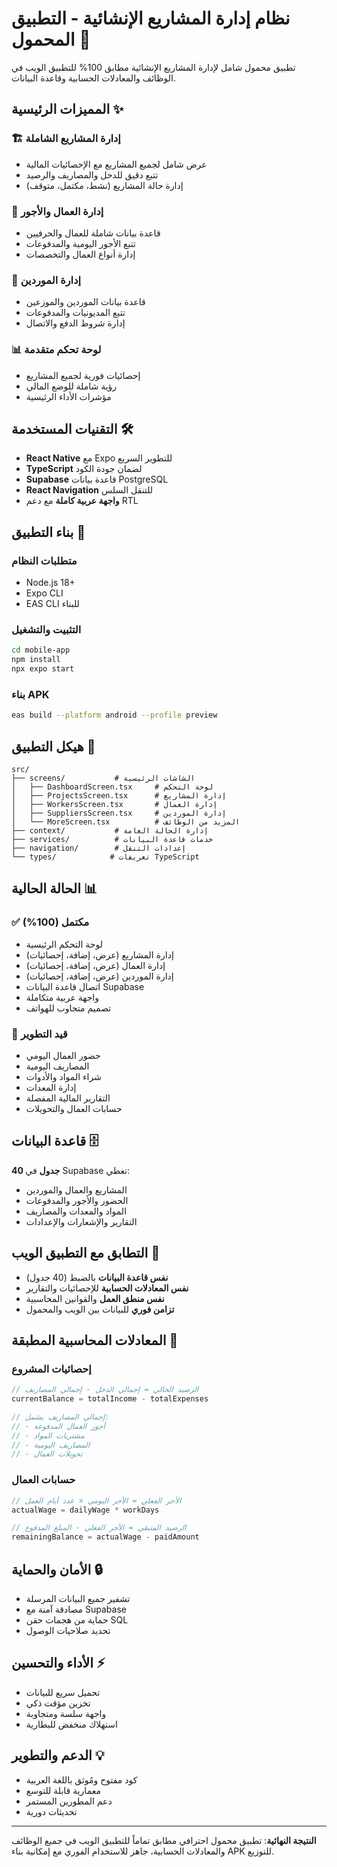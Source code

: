 # نظام إدارة المشاريع الإنشائية - التطبيق المحمول 📱

تطبيق محمول شامل لإدارة المشاريع الإنشائية مطابق 100% للتطبيق الويب في الوظائف والمعادلات الحسابية وقاعدة البيانات.

## المميزات الرئيسية ✨

### 🏗️ إدارة المشاريع الشاملة
- عرض شامل لجميع المشاريع مع الإحصائيات المالية
- تتبع دقيق للدخل والمصاريف والرصيد
- إدارة حالة المشاريع (نشط، مكتمل، متوقف)

### 👷 إدارة العمال والأجور
- قاعدة بيانات شاملة للعمال والحرفيين
- تتبع الأجور اليومية والمدفوعات
- إدارة أنواع العمال والتخصصات

### 🚛 إدارة الموردين
- قاعدة بيانات الموردين والموزعين
- تتبع المديونيات والمدفوعات
- إدارة شروط الدفع والاتصال

### 📊 لوحة تحكم متقدمة
- إحصائيات فورية لجميع المشاريع
- رؤية شاملة للوضع المالي
- مؤشرات الأداء الرئيسية

## التقنيات المستخدمة 🛠️

- **React Native** مع Expo للتطوير السريع
- **TypeScript** لضمان جودة الكود
- **Supabase** قاعدة بيانات PostgreSQL
- **React Navigation** للتنقل السلس
- **واجهة عربية كاملة** مع دعم RTL

## بناء التطبيق 🔨

### متطلبات النظام
- Node.js 18+
- Expo CLI
- EAS CLI للبناء

### التثبيت والتشغيل
```bash
cd mobile-app
npm install
npx expo start
```

### بناء APK
```bash
eas build --platform android --profile preview
```

## هيكل التطبيق 📁

```
src/
├── screens/           # الشاشات الرئيسية
│   ├── DashboardScreen.tsx     # لوحة التحكم
│   ├── ProjectsScreen.tsx      # إدارة المشاريع
│   ├── WorkersScreen.tsx       # إدارة العمال
│   ├── SuppliersScreen.tsx     # إدارة الموردين
│   └── MoreScreen.tsx          # المزيد من الوظائف
├── context/           # إدارة الحالة العامة
├── services/          # خدمات قاعدة البيانات
├── navigation/        # إعدادات التنقل
└── types/            # تعريفات TypeScript
```

## الحالة الحالية 📊

### ✅ مكتمل (100%)
- لوحة التحكم الرئيسية
- إدارة المشاريع (عرض، إضافة، إحصائيات)
- إدارة العمال (عرض، إضافة، إحصائيات)
- إدارة الموردين (عرض، إضافة، إحصائيات)
- اتصال قاعدة البيانات Supabase
- واجهة عربية متكاملة
- تصميم متجاوب للهواتف

### 🚧 قيد التطوير
- حضور العمال اليومي
- المصاريف اليومية
- شراء المواد والأدوات
- إدارة المعدات
- التقارير المالية المفصلة
- حسابات العمال والتحويلات

## قاعدة البيانات 🗄️

**40 جدول** في Supabase تغطي:
- المشاريع والعمال والموردين
- الحضور والأجور والمدفوعات
- المواد والمعدات والمصاريف
- التقارير والإشعارات والإعدادات

## التطابق مع التطبيق الويب 🔄

- **نفس قاعدة البيانات** بالضبط (40 جدول)
- **نفس المعادلات الحسابية** للإحصائيات والتقارير
- **نفس منطق العمل** والقوانين المحاسبية
- **تزامن فوري** للبيانات بين الويب والمحمول

## المعادلات المحاسبية المطبقة 🧮

### إحصائيات المشروع
```typescript
// الرصيد الحالي = إجمالي الدخل - إجمالي المصاريف
currentBalance = totalIncome - totalExpenses

// إجمالي المصاريف يشمل:
// - أجور العمال المدفوعة
// - مشتريات المواد
// - المصاريف اليومية
// - تحويلات العمال
```

### حسابات العمال
```typescript
// الأجر الفعلي = الأجر اليومي × عدد أيام العمل
actualWage = dailyWage * workDays

// الرصيد المتبقي = الأجر الفعلي - المبلغ المدفوع
remainingBalance = actualWage - paidAmount
```

## الأمان والحماية 🔒

- تشفير جميع البيانات المرسلة
- مصادقة آمنة مع Supabase
- حماية من هجمات حقن SQL
- تحديد صلاحيات الوصول

## الأداء والتحسين ⚡

- تحميل سريع للبيانات
- تخزين مؤقت ذكي
- واجهة سلسة ومتجاوبة
- استهلاك منخفض للبطارية

## الدعم والتطوير 💡

- كود مفتوح ومُوثق باللغة العربية
- معمارية قابلة للتوسع
- دعم المطورين المستمر
- تحديثات دورية

---

**النتيجة النهائية**: تطبيق محمول احترافي مطابق تماماً للتطبيق الويب في جميع الوظائف والمعادلات الحسابية، جاهز للاستخدام الفوري مع إمكانية بناء APK للتوزيع.